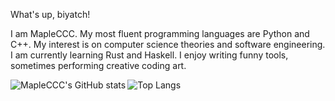 What's up, biyatch!

I am MapleCCC. My most fluent programming languages are Python and C++. My interest is on computer science theories and software engineering. I am currently learning Rust and Haskell. I enjoy writing funny tools, sometimes performing creative coding art.

<!-- [![MapleCCC's github stats](https://github-readme-stats.vercel.app/api?username=mapleccc&count_private=true&show_icons=true&include_all_commits=true)](https://github.com/MapleCCC)

[![Top Langs](https://github-readme-stats.vercel.app/api/top-langs/?username=mapleccc&layout=compact)](https://github.com/MapleCCC) -->

<!--
[![ReadMe Card](https://github-readme-stats.vercel.app/api/pin/?username=mapleccc&repo=query-mtr-close-time-today&show_owner=true)](https://github.com/MapleCCC/Query-MTR-Close-Time-Today)

[![ReadMe Card](https://github-readme-stats.vercel.app/api/pin/?username=mapleccc&repo=Session-Buddy-Helpkit&show_owner=true)](https://github.com/MapleCCC/Session-Buddy-Helpkit) -->

<a href="https://github.com/MapleCCC">
  <img align="left" alt="MapleCCC's GitHub stats" src="https://github-readme-stats.vercel.app/api?username=mapleccc&count_private=true&show_icons=true&include_all_commits=true" />
</a>

<a href="https://github.com/MapleCCC">
  <img align="left" alt="Top Langs" src="https://github-readme-stats.vercel.app/api/top-langs/?username=mapleccc&layout=compact" />
</a>

<!-- <a href="https://github.com/MapleCCC/Session-Buddy-Helpkit">
  <img align="left" alt="https://github.com/MapleCCC/Session-Buddy-Helpkit" src="https://github-readme-stats.vercel.app/api/pin/?username=mapleccc&repo=Session-Buddy-Helpkit&show_owner=true" />
</a>

<a href="https://github.com/MapleCCC/beautifulsoup-type-stubs">
  <img align="left" alt="https://github.com/MapleCCC/beautifulsoup-type-stubs" src="https://github-readme-stats.vercel.app/api/pin/?username=mapleccc&repo=beautifulsoup-type-stubs&show_owner=true" />
</a>

<a href="https://github.com/MapleCCC/CLRS_Reference_Answer">
  <img align="left" alt="https://github.com/MapleCCC/CLRS_Reference_Answer" src="https://github-readme-stats.vercel.app/api/pin/?username=mapleccc&repo=CLRS_Reference_Answer&show_owner=true" />
</a>

<a href="https://github.com/MapleCCC/BloodyMapleGrace">
  <img align="left" alt="https://github.com/MapleCCC/BloodyMapleGrace" src="https://github-readme-stats.vercel.app/api/pin/?username=mapleccc&repo=BloodyMapleGrace&show_owner=true" />
</a>

<a href="https://github.com/MapleCCC/ReleaseFileLock">
  <img align="left" alt="https://github.com/MapleCCC/ReleaseFileLock" src="https://github-readme-stats.vercel.app/api/pin/?username=mapleccc&repo=ReleaseFileLock&show_owner=true" />
</a> -->

<!-- <a href="https://github.com/MapleCCC/zph">
  <img align="left" alt="https://github.com/MapleCCC/zph" src="https://github-readme-stats.vercel.app/api/pin/?username=mapleccc&repo=zph&show_owner=true" />
</a> -->
